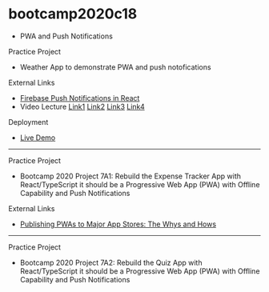 # bootcamp2020c18
* PWA and Push Notifications

Practice Project
* Weather App to demonstrate PWA and push notofications

External Links
* [Firebase Push Notifications in React](https://www.smashingmagazine.com/2020/06/firebase-push-notifications-react/)
* Video Lecture [Link1](https://www.youtube.com/watch?v=4MwPXLcMRns&ab_channel=PanacloudServerlessSaaSTraining) [Link2](https://www.facebook.com/zeeshanhanif/videos/10224036506845349/) [Link3](https://www.youtube.com/watch?v=oFxmMVi6U0U&ab_channel=PanacloudServerlessSaaSTraininginUrdu) [Link4](https://www.facebook.com/zeeshanhanif/videos/10224047034148525/)

Deployment
* [Live Demo](https://bootcamp2020c18-604d0.web.app/)

* * * 

Practice Project
* Bootcamp 2020 Project 7A1: Rebuild the Expense Tracker App with React/TypeScript it should be a Progressive Web App (PWA) with Offline Capability and Push Notifications

External Links
* [Publishing PWAs to Major App Stores: The Whys and Hows](https://www.simicart.com/blog/pwa-app-stores/)

* * * 

Practice Project
* Bootcamp 2020 Project 7A2: Rebuild the Quiz App with React/TypeScript it should be a Progressive Web App (PWA) with Offline Capability and Push Notifications

